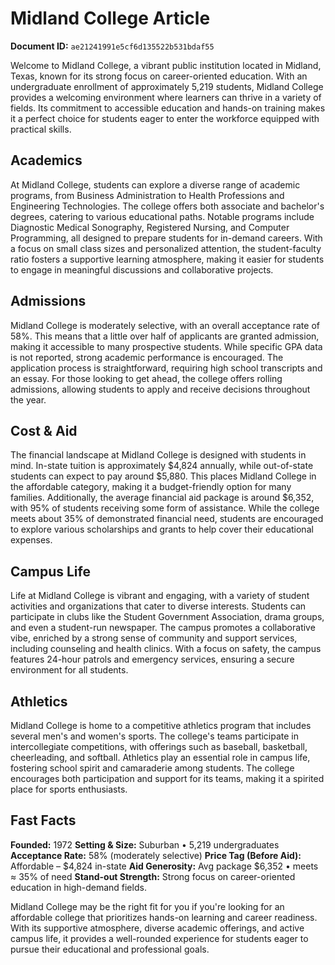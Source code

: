 # Midland College Article

**Document ID:** `ae21241991e5cf6d135522b531bdaf55`

Welcome to Midland College, a vibrant public institution located in Midland, Texas, known for its strong focus on career-oriented education. With an undergraduate enrollment of approximately 5,219 students, Midland College provides a welcoming environment where learners can thrive in a variety of fields. Its commitment to accessible education and hands-on training makes it a perfect choice for students eager to enter the workforce equipped with practical skills.

## Academics

At Midland College, students can explore a diverse range of academic programs, from Business Administration to Health Professions and Engineering Technologies. The college offers both associate and bachelor's degrees, catering to various educational paths. Notable programs include Diagnostic Medical Sonography, Registered Nursing, and Computer Programming, all designed to prepare students for in-demand careers. With a focus on small class sizes and personalized attention, the student-faculty ratio fosters a supportive learning atmosphere, making it easier for students to engage in meaningful discussions and collaborative projects.

## Admissions

Midland College is moderately selective, with an overall acceptance rate of 58%. This means that a little over half of applicants are granted admission, making it accessible to many prospective students. While specific GPA data is not reported, strong academic performance is encouraged. The application process is straightforward, requiring high school transcripts and an essay. For those looking to get ahead, the college offers rolling admissions, allowing students to apply and receive decisions throughout the year.

## Cost & Aid

The financial landscape at Midland College is designed with students in mind. In-state tuition is approximately $4,824 annually, while out-of-state students can expect to pay around $5,880. This places Midland College in the affordable category, making it a budget-friendly option for many families. Additionally, the average financial aid package is around $6,352, with 95% of students receiving some form of assistance. While the college meets about 35% of demonstrated financial need, students are encouraged to explore various scholarships and grants to help cover their educational expenses.

## Campus Life

Life at Midland College is vibrant and engaging, with a variety of student activities and organizations that cater to diverse interests. Students can participate in clubs like the Student Government Association, drama groups, and even a student-run newspaper. The campus promotes a collaborative vibe, enriched by a strong sense of community and support services, including counseling and health clinics. With a focus on safety, the campus features 24-hour patrols and emergency services, ensuring a secure environment for all students.

## Athletics

Midland College is home to a competitive athletics program that includes several men's and women's sports. The college's teams participate in intercollegiate competitions, with offerings such as baseball, basketball, cheerleading, and softball. Athletics play an essential role in campus life, fostering school spirit and camaraderie among students. The college encourages both participation and support for its teams, making it a spirited place for sports enthusiasts.

## Fast Facts
**Founded:** 1972
**Setting & Size:** Suburban • 5,219 undergraduates
**Acceptance Rate:** 58% (moderately selective)
**Price Tag (Before Aid):** Affordable – $4,824 in-state
**Aid Generosity:** Avg package $6,352 • meets ≈ 35% of need
**Stand-out Strength:** Strong focus on career-oriented education in high-demand fields.

Midland College may be the right fit for you if you're looking for an affordable college that prioritizes hands-on learning and career readiness. With its supportive atmosphere, diverse academic offerings, and active campus life, it provides a well-rounded experience for students eager to pursue their educational and professional goals.
